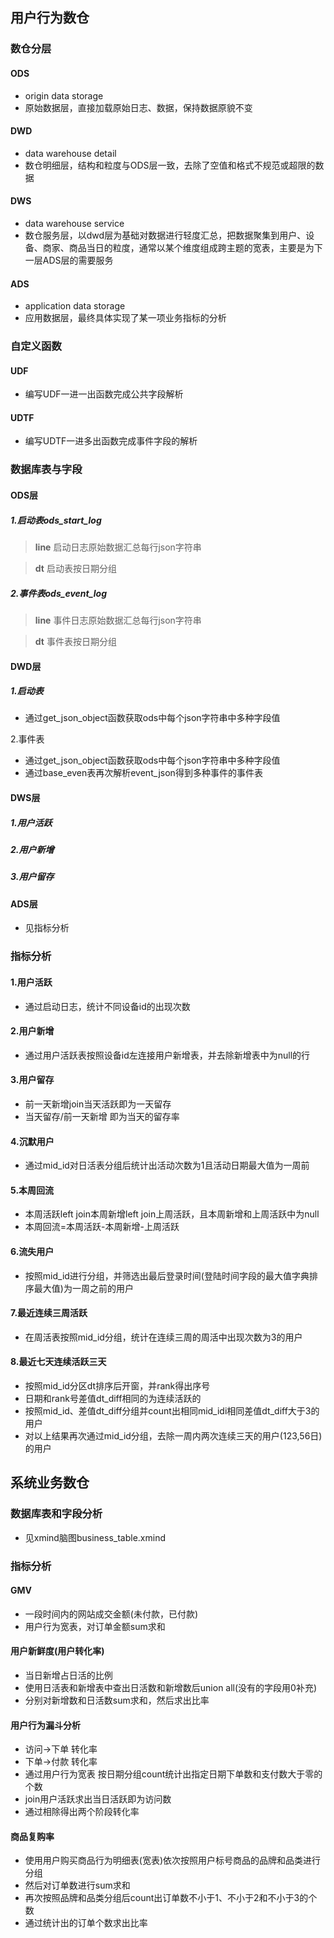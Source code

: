 ## 用户行为数仓

### 数仓分层

#### ODS

* origin data storage
* 原始数据层，直接加载原始日志、数据，保持数据原貌不变

#### DWD

* data warehouse detail
* 数仓明细层，结构和粒度与ODS层一致，去除了空值和格式不规范或超限的数据

#### DWS

* data warehouse service
* 数仓服务层，以dwd层为基础对数据进行轻度汇总，把数据聚集到用户、设备、商家、商品当日的粒度，通常以某个维度组成跨主题的宽表，主要是为下一层ADS层的需要服务

#### ADS

* application data storage
* 应用数据层，最终具体实现了某一项业务指标的分析



### 自定义函数

#### UDF

* 编写UDF一进一出函数完成公共字段解析

#### UDTF

* 编写UDTF一进多出函数完成事件字段的解析

### 数据库表与字段

#### ODS层

##### 1.启动表ods_start_log

> **line**
> 启动日志原始数据汇总每行json字符串

> **dt**
> 启动表按日期分组

##### 2.事件表ods_event_log

> **line**
> 事件日志原始数据汇总每行json字符串

> **dt**
> 事件表按日期分组

#### DWD层

<!-- TODO 添加表和字段信息 -->

##### 1.启动表

* 通过get_json_object函数获取ods中每个json字符串中多种字段值

2.事件表

* 通过get_json_object函数获取ods中每个json字符串中多种字段值
* 通过base_even表再次解析event_json得到多种事件的事件表

#### DWS层

##### 1.用户活跃



##### 2.用户新增



##### 3.用户留存



<!-- TODO 添加DWS层表和字段解析 -->

#### ADS层

* 见指标分析

### 指标分析

#### 1.用户活跃

* 通过启动日志，统计不同设备id的出现次数

#### 2.用户新增

* 通过用户活跃表按照设备id左连接用户新增表，并去除新增表中为null的行

#### 3.用户留存

* 前一天新增join当天活跃即为一天留存
* 当天留存/前一天新增 即为当天的留存率

#### 4.沉默用户

* 通过mid_id对日活表分组后统计出活动次数为1且活动日期最大值为一周前

#### 5.本周回流

* 本周活跃left join本周新增left join上周活跃，且本周新增和上周活跃中为null
* 本周回流=本周活跃-本周新增-上周活跃

#### 6.流失用户

* 按照mid_id进行分组，并筛选出最后登录时间(登陆时间字段的最大值字典排序最大值)为一周之前的用户

#### 7.最近连续三周活跃

* 在周活表按照mid_id分组，统计在连续三周的周活中出现次数为3的用户

#### 8.最近七天连续活跃三天

* 按照mid_id分区dt排序后开窗，并rank得出序号
* 日期和rank号差值dt_diff相同的为连续活跃的
* 按照mid_id、差值dt_diff分组并count出相同mid_idi相同差值dt_diff大于3的用户
* 对以上结果再次通过mid_id分组，去除一周内两次连续三天的用户(123,56日)的用户

## 系统业务数仓

### 数据库表和字段分析

* 见xmind脑图business_table.xmind

### 指标分析

#### GMV

* 一段时间内的网站成交金额(未付款，已付款)
* 用户行为宽表，对订单金额sum求和

#### 用户新鲜度(用户转化率)

* 当日新增占日活的比例
* 使用日活表和新增表中查出日活数和新增数后union all(没有的字段用0补充)
* 分别对新增数和日活数sum求和，然后求出比率

#### 用户行为漏斗分析

* 访问->下单 转化率
* 下单->付款 转化率
* 通过用户行为宽表 按日期分组count统计出指定日期下单数和支付数大于零的个数
* join用户活跃求出当日活跃即为访问数
* 通过相除得出两个阶段转化率

#### 商品复购率

 * 使用用户购买商品行为明细表(宽表)依次按照用户标号商品的品牌和品类进行分组
 * 然后对订单数进行sum求和
 * 再次按照品牌和品类分组后count出订单数不小于1、不小于2和不小于3的个数
 * 通过统计出的订单个数求出比率

